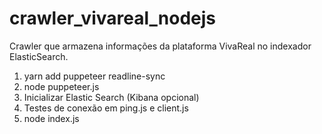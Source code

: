 # crawler_vivareal_nodejs

Crawler que armazena informações da plataforma VivaReal no indexador ElasticSearch.

1. yarn add puppeteer readline-sync
2. node puppeteer.js
3. Inicializar Elastic Search (Kibana opcional)
4. Testes de conexão em ping.js e client.js
5. node index.js
